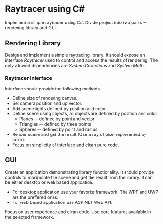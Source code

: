 # Raytracer using C#
 
Implement a simple raytracer using C#. Divide project into two parts --
rendering library and GUI.
 
## Rendering Library
 
Design and implement a simple raytracing library. It should expose an
interface *Raytracer* used to control and access the results of
rendering. The only allowed dependencies are *System.Collections* and
*System.Math*.
 
### Raytracer interface
 
Interface should provide the following methods.
 
* Define size of rendering canvas.
* Set camera position and up vector.
* Add scene lights defined by position and color.
* Define scene using objects, all objects are defined by position and
color
    * Planes -- defined by point and vector
    * Triangles -- defined by three points
    * Spheres -- defined by point and radius
* Render scene and get the result (Use array of pixel represented by
color).
* Focus on simplicity of interface and clean pure code.
 
## GUI
 
Create an application demonstrating library functionality. It should
provide controls to manipulate the scene and get the result from the
library. It can be either desktop or web based application.
 
* For desktop application use your favorite framework. The WPF and UWP
are the preffered ones.
* For web based application use ASP.NET Web API.
 
Focus on user experience and clean code. Use core features available in
the selected framework.


